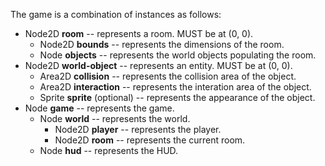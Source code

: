 The game is a combination of instances as follows:

* Node2D __room__ -- represents a room. MUST be at (0, 0).
  * Node2D __bounds__ -- represents the dimensions of the room.
  * Node __objects__ -- represents the world objects populating the room.
* Node2D __world-object__ -- represents an entity. MUST be at (0, 0).
  * Area2D __collision__ -- represents the collision area of the object.
  * Area2D __interaction__ -- represents the interation area of the object.
  * Sprite __sprite__ (optional) -- represents the appearance of the object.
* Node __game__ -- represents the game.
  * Node __world__ -- represents the world.
    * Node2D __player__ -- represents the player.
    * Node2D __room__ -- represents the current room.
  * Node __hud__ -- represents the HUD.


